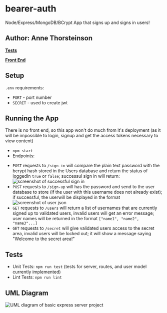 # bearer-auth
Node/Express/MongoDB/BCrypt App that signs up and signs in users!

## Author: Anne Thorsteinson

**[Tests](https://github.com/AnneThor/bearer-auth/actions)**

**[Front End](https://bearer-auth-at.herokuapp.com/)**

## Setup

```.env``` requirements:

- ```PORT``` - port number
- ```SECRET``` - used to create jwt

## Running the App

There is no front end, so this app won't do much from it's deployment (as it will be impossible to login, signup and get the access tokens necessary to view content)

- ```npm start```
- Endpoints:
* ```POST``` requests to ```/sign-in``` will compare the plain text password with the bcrypt hash stored in the Users database and return the status of loggedIn ```true``` or ```false```; successul sign in will return:
![screenshot of successful sign in](./sign-in.png)
* ```POST``` requests to ```/sign-up``` will has the password and send to the user database to store (if the user with this username does not already exist); if successful, the userwill be displayed in the format
![screenshot of user json](./sign-up.png)
* ```GET``` requests to ```/users``` will return a list of usernames that are currently signed up to validated users, invalid users will get an error message; user names will be returned in the format ```["name1", "name2", "name3"...]```
* ```GET``` requests to ```/secret``` will give validated users access to the secret area, invalid users will be locked out; it will show a message saying "Welcome to the secret area!"

## Tests

- Unit Tests: ```npm run test``` (tests for server, routes, and user model currently implemented)
- Lint Tests: ```npm run lint```


## UML Diagram

![UML diagram of basic express server project](./Lab07.png)
